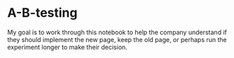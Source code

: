 # A-B-testing
My goal is to work through this notebook to help the company understand if they should implement the new page, keep the old page, or perhaps run the experiment longer to make their decision.
